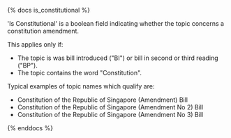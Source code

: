 {% docs is_constitutional %}

'Is Constitutional' is a boolean field indicating whether the topic concerns a constitution amendment.

This applies only if:

* The topic is was bill introduced ("BI") or bill in second or third reading ("BP").
* The topic contains the word "Constitution".

Typical examples of topic names which qualify are:

* Constitution of the Republic of Singapore (Amendment) Bill
* Constitution of the Republic of Singapore (Amendment No 2) Bill
* Constitution of the Republic of Singapore (Amendment No 3) Bill 

{% enddocs %}
